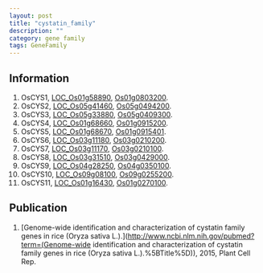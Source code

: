 ```yaml
---
layout: post
title: "cystatin_family"
description: ""
category: gene family
tags: GeneFamily
---
```


## Information
1. OsCYS1, [LOC_Os01g58890](http://rice.plantbiology.msu.edu/cgi-bin/ORF_infopage.cgi?orf=LOC_Os01g58890), [Os01g0803200](http://rapdb.dna.affrc.go.jp/viewer/gbrowse_details/irgsp1?name=Os01g0803200).
2. OsCYS2, [LOC_Os05g41460](http://rice.plantbiology.msu.edu/cgi-bin/ORF_infopage.cgi?orf=LOC_Os05g41460), [Os05g0494200](http://rapdb.dna.affrc.go.jp/viewer/gbrowse_details/irgsp1?name=Os05g0494200).
3. OsCYS3, [LOC_Os05g33880](http://rice.plantbiology.msu.edu/cgi-bin/ORF_infopage.cgi?orf=LOC_Os05g33880), [Os05g0409300](http://rapdb.dna.affrc.go.jp/viewer/gbrowse_details/irgsp1?name=Os05g0409300).
4. OsCYS4, [LOC_Os01g68660](http://rice.plantbiology.msu.edu/cgi-bin/ORF_infopage.cgi?orf=LOC_Os01g68660), [Os01g0915200](http://rapdb.dna.affrc.go.jp/viewer/gbrowse_details/irgsp1?name=Os01g0915200).
5. OsCYS5, [LOC_Os01g68670](http://rice.plantbiology.msu.edu/cgi-bin/ORF_infopage.cgi?orf=LOC_Os01g68670), [Os01g0915401](http://rapdb.dna.affrc.go.jp/viewer/gbrowse_details/irgsp1?name=Os01g0915401).
6. OsCYS6, [LOC_Os03g11180](http://rice.plantbiology.msu.edu/cgi-bin/ORF_infopage.cgi?orf=LOC_Os03g11180), [Os03g0210200](http://rapdb.dna.affrc.go.jp/viewer/gbrowse_details/irgsp1?name=Os03g0210200).
7. OsCYS7, [LOC_Os03g11170](http://rice.plantbiology.msu.edu/cgi-bin/ORF_infopage.cgi?orf=LOC_Os03g11170), [Os03g0210100](http://rapdb.dna.affrc.go.jp/viewer/gbrowse_details/irgsp1?name=Os03g0210100).
8. OsCYS8, [LOC_Os03g31510](http://rice.plantbiology.msu.edu/cgi-bin/ORF_infopage.cgi?orf=LOC_Os03g31510), [Os03g0429000](http://rapdb.dna.affrc.go.jp/viewer/gbrowse_details/irgsp1?name=Os03g0429000).
9. OsCYS9, [LOC_Os04g28250](http://rice.plantbiology.msu.edu/cgi-bin/ORF_infopage.cgi?orf=LOC_Os04g28250), [Os04g0350100](http://rapdb.dna.affrc.go.jp/viewer/gbrowse_details/irgsp1?name=Os04g0350100).
10. OsCYS10, [LOC_Os09g08100](http://rice.plantbiology.msu.edu/cgi-bin/ORF_infopage.cgi?orf=LOC_Os09g08100), [Os09g0255200](http://rapdb.dna.affrc.go.jp/viewer/gbrowse_details/irgsp1?name=Os09g0255200).
11. OsCYS11, [LOC_Os01g16430](http://rice.plantbiology.msu.edu/cgi-bin/ORF_infopage.cgi?orf=LOC_Os01g16430), [Os01g0270100](http://rapdb.dna.affrc.go.jp/viewer/gbrowse_details/irgsp1?name=Os01g0270100).

## Publication
1. [Genome-wide identification and characterization of cystatin family genes in rice (Oryza sativa L.).](http://www.ncbi.nlm.nih.gov/pubmed?term=(Genome-wide identification and characterization of cystatin family genes in rice (Oryza sativa L.).%5BTitle%5D)), 2015, Plant Cell Rep.


